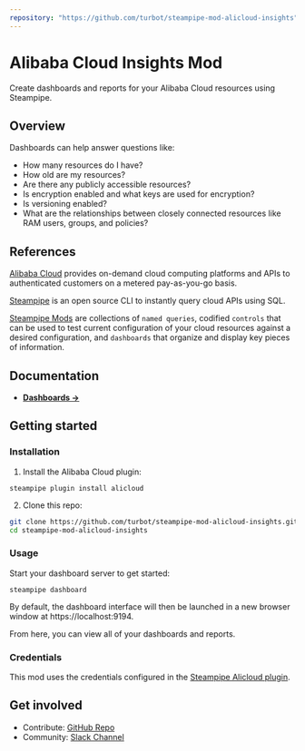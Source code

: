 ```yaml
---
repository: "https://github.com/turbot/steampipe-mod-alicloud-insights"
---
```


# Alibaba Cloud Insights Mod

Create dashboards and reports for your Alibaba Cloud resources using Steampipe.

<!-- TO DO -->

## Overview

Dashboards can help answer questions like:

- How many resources do I have?
- How old are my resources?
- Are there any publicly accessible resources?
- Is encryption enabled and what keys are used for encryption?
- Is versioning enabled?
- What are the relationships between closely connected resources like RAM users, groups, and policies?

<!-- TO DO -->

## References

[Alibaba Cloud](https://alibabacloud.com/) provides on-demand cloud computing platforms and APIs to authenticated customers on a metered pay-as-you-go basis.

[Steampipe](https://steampipe.io) is an open source CLI to instantly query cloud APIs using SQL.

[Steampipe Mods](https://steampipe.io/docs/reference/mod-resources#mod) are collections of `named queries`, codified `controls` that can be used to test current configuration of your cloud resources against a desired configuration, and `dashboards` that organize and display key pieces of information.

## Documentation

- **[Dashboards →](https://hub.steampipe.io/mods/turbot/alicloud_insights/dashboards)**

## Getting started

### Installation

1) Install the Alibaba Cloud plugin:

```shell
steampipe plugin install alicloud
```

2) Clone this repo:

```sh
git clone https://github.com/turbot/steampipe-mod-alicloud-insights.git
cd steampipe-mod-alicloud-insights
```

### Usage

Start your dashboard server to get started:

```shell
steampipe dashboard
```

By default, the dashboard interface will then be launched in a new browser window at https://localhost:9194.

From here, you can view all of your dashboards and reports.

### Credentials

This mod uses the credentials configured in the [Steampipe Alicloud plugin](https://hub.steampipe.io/plugins/turbot/alicloud).

## Get involved

* Contribute: [GitHub Repo](https://github.com/turbot/steampipe-mod-alicloud-insights)
* Community: [Slack Channel](https://steampipe.io/community/join)
